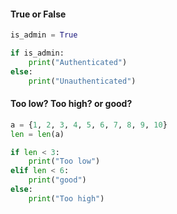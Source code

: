 #### True or False
```python
is_admin = True

if is_admin:
    print("Authenticated")
else:
    print("Unauthenticated")
```

#### Too low? Too high? or good?
```python
a = {1, 2, 3, 4, 5, 6, 7, 8, 9, 10}
len = len(a)

if len < 3:
    print("Too low")
elif len < 6:
    print("good")
else:
    print("Too high")
```
